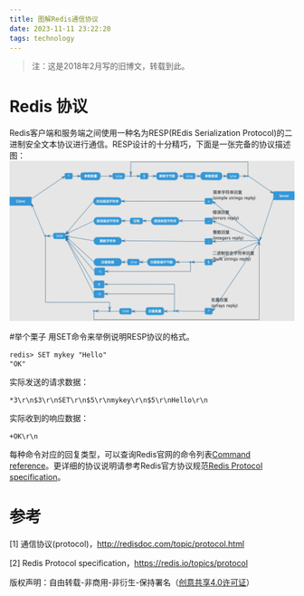 ```yaml
---
title: 图解Redis通信协议
date: 2023-11-11 23:22:20
tags: technology
---
```


> 注：这是2018年2月写的旧博文，转载到此。

# Redis 协议
Redis客户端和服务端之间使用一种名为RESP(REdis Serialization Protocol)的二进制安全文本协议进行通信。RESP设计的十分精巧，下面是一张完备的协议描述图：
![redis protocol](../images/redis_protocol_diagram.png)


#举个栗子
用SET命令来举例说明RESP协议的格式。
```
redis> SET mykey "Hello"
"OK"
```
实际发送的请求数据：
```
*3\r\n$3\r\nSET\r\n$5\r\nmykey\r\n$5\r\nHello\r\n
```
实际收到的响应数据：
```
+OK\r\n
```
每种命令对应的回复类型，可以查询Redis官网的命令列表[Command reference](https://redis.io/commands)。更详细的协议说明请参考Redis官方协议规范[Redis Protocol specification](https://redis.io/topics/protocol)。

# 参考
[1] 通信协议(protocol)，http://redisdoc.com/topic/protocol.html

[2] Redis Protocol specification，https://redis.io/topics/protocol


版权声明：自由转载-非商用-非衍生-保持署名（[创意共享4.0许可证](https://creativecommons.org/licenses/by-nc-nd/4.0/deed.zh-hans)）